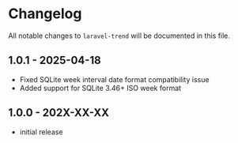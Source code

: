 # Changelog

All notable changes to `laravel-trend` will be documented in this file.

## 1.0.1 - 2025-04-18

- Fixed SQLite week interval date format compatibility issue
- Added support for SQLite 3.46+ ISO week format

## 1.0.0 - 202X-XX-XX

- initial release
